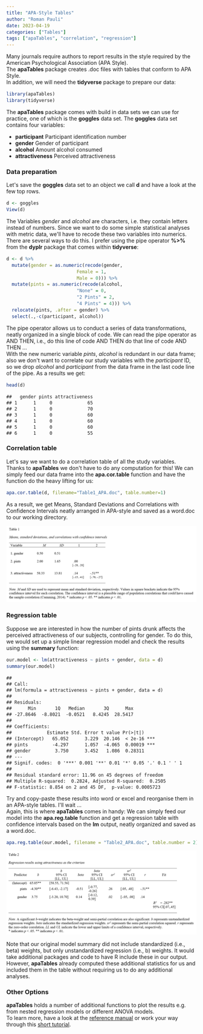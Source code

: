 ```yaml
---
title: "APA-Style Tables"
author: "Roman Pauli"
date: 2023-04-19
categories: ["Tables"]
tags: ["apaTables", "correlation", "regression"]
---
```


Many journals require authors to report results in the style required by the American Psychological Association (APA Style).  
The **apaTables** package creates .doc files with tables that conform to APA Style.  
In addition, we will need the **tidyverse** package to prepare our data:


```r
library(apaTables)
library(tidyverse)
```

The **apaTables** package comes with build in data sets we can use for practice, one of which is the **goggles** data set. The **goggles** data set contains four variables:  

- **participant** Participant identification number  
- **gender** Gender of participant  
- **alcohol** Amount alcohol consumed  
- **attractiveness** Perceived attractiveness  

### Data preparation

Let's save the **goggles** data set to an object we call **d** and have a look at the few top rows.


```r
d <- goggles
View(d)
```

The Variables *gender* and *alcohol* are characters, i.e. they contain letters instead of numbers. Since we want to do some simple statistical analyses with metric data, we'll have to recode these two variables into numerics.  
There are several ways to do this. I prefer using the pipe operator **%>%** from the **dyplr** package that comes within **tidyverse**:


```r
d <- d %>% 
  mutate(gender = as.numeric(recode(gender, 
                          Female = 1, 
                          Male = 0))) %>% 
  mutate(pints = as.numeric(recode(alcohol, 
                          "None" = 0,
                          "2 Pints" = 2,
                          "4 Pints" = 4))) %>% 
  relocate(pints, .after = gender) %>% 
  select(.,-c(participant, alcohol))
```

The pipe operator allows us to conduct a series of data transformations, neatly organized in a single block of code. We can read the pipe operator as AND THEN, i.e., do this line of code AND THEN do that line of code AND THEN ...   
With the new numeric variable *pints*, *alcohol* is redundant in our data frame; also we don't want to correlate our study variables with the *participant* ID, so we drop *alcohol* and *participant* from the data frame in the last code line of the pipe.
As a results we get:


```r
head(d)
```

```
##   gender pints attractiveness
## 1      1     0             65
## 2      1     0             70
## 3      1     0             60
## 4      1     0             60
## 5      1     0             60
## 6      1     0             55
```

### Correlation table

Let's say we want to do a correlation table of all the study variables.  
Thanks to **apaTables** we don't have to do any computation for this! We can simply feed our data frame into the **apa.cor.table** function and have the function do the heavy lifting for us: 


```r
apa.cor.table(d, filename="Table1_APA.doc", table.number=1)
```

As a result, we get Means, Standard Deviations and Correlations with Confidence Intervals neatly arranged in APA-style and saved as a word.doc to our working directory.


![Table 1: Correlations of Study Variables](Table1_APA.png)

### Regression table

Suppose we are interested in how the number of pints drunk affects the perceived attractiveness of our subjects, controlling for gender. To do this, we would set up a simple linear regression model and check the results using the **summary** function:


```r
our.model <- lm(attractiveness ~ pints + gender, data = d)
summary(our.model)
```

```
## 
## Call:
## lm(formula = attractiveness ~ pints + gender, data = d)
## 
## Residuals:
##      Min       1Q   Median       3Q      Max 
## -27.8646  -8.8021  -0.0521   8.4245  28.5417 
## 
## Coefficients:
##             Estimate Std. Error t value Pr(>|t|)    
## (Intercept)   65.052      3.229  20.146  < 2e-16 ***
## pints         -4.297      1.057  -4.065  0.00019 ***
## gender         3.750      3.452   1.086  0.28311    
## ---
## Signif. codes:  0 '***' 0.001 '**' 0.01 '*' 0.05 '.' 0.1 ' ' 1
## 
## Residual standard error: 11.96 on 45 degrees of freedom
## Multiple R-squared:  0.2824,	Adjusted R-squared:  0.2505 
## F-statistic: 8.854 on 2 and 45 DF,  p-value: 0.0005723
```

Try and copy-paste these results into word or excel and reorganise them in an APA-style tables. I'll wait ...  
Again, this is where **apaTables** comes in handy: We can simply feed our model into the  **apa.reg.table** function and get a regression table with confidence intervals based on the **lm** output, neatly organized and saved as a word.doc.


```r
apa.reg.table(our.model, filename = "Table2_APA.doc", table.number = 2)
```

![Table 2: Regression Results](Table2_APA.png)

Note that our original model summary did not include standardized (i.e., beta) weights, but only unstandardized regression (i.e., b) weights. It would take additional packages and code to have R include these in our output. However, **apaTables** already computed these additional statistics for us and included them in the table without requiring us to do any additional analyses.

### Other Options

**apaTables** holds a number of additional functions to plot the results e.g. from nested regression models or different ANOVA models.  
To learn more, have a look at the [reference manual](https://cran.r-project.org/web/packages/apaTables/apaTables.pdf) or work your way through this [short tutorial](https://dstanley4.github.io/apaTables/articles/apaTables.html).


